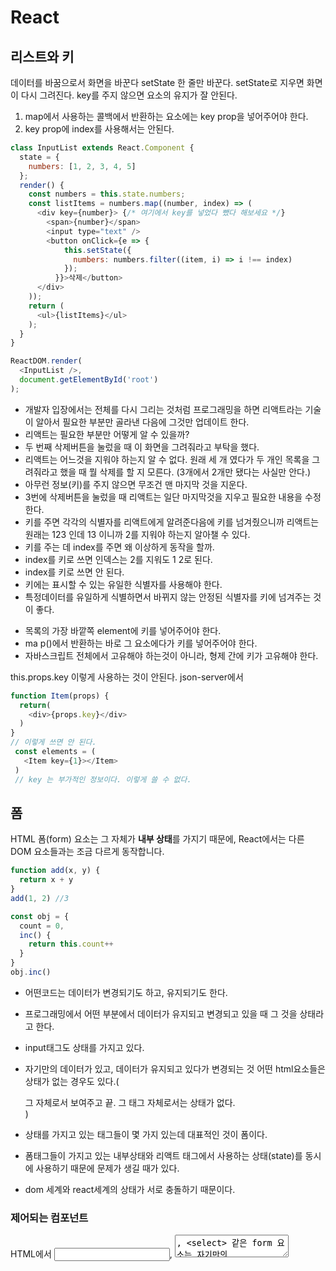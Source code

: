 # React 

## 리스트와 키 
데이터를 바꿈으로서 화면을 바꾼다 setState 
한 줄만 바꾼다. setState로 지우면 화면이 다시 그려진다. 
key를 주지 않으면 요소의 유지가 잘 안된다. 
1. map에서 사용하는 콜백에서 반환하는 요소에는 key prop을 넣어주어야 한다. 
2. key prop에 index를 사용해서는 안된다.


```js
class InputList extends React.Component {
  state = {
    numbers: [1, 2, 3, 4, 5]
  };
  render() {
    const numbers = this.state.numbers;
    const listItems = numbers.map((number, index) => (
      <div key={number}> {/* 여기에서 key를 넣었다 뺐다 해보세요 */}
        <span>{number}</span>
        <input type="text" />
        <button onClick={e => {
            this.setState({
              numbers: numbers.filter((item, i) => i !== index)
            });
          }}>삭제</button>
      </div>
    ));
    return (
      <ul>{listItems}</ul>
    );    
  }
}

ReactDOM.render(
  <InputList />,
  document.getElementById('root')
);


```
+ 개발자 입장에서는 전체를 다시 그리는 것처럼 프로그래밍을 하면 리액트라는 기술이 알아서 필요한 부분만 골라낸 다음에 그것만 업데이트 한다.
+ 리액트는 필요한 부분만 어떻게 알 수 있을까?
+ 두 번째 삭제버튼을 눌렀을 때 이 화면을 그려줘라고 부탁을 했다.
+ 리액트는 어느것을 지워야 하는지 알 수 없다. 원래 세 개 였다가 두 개인 목록을 그려줘라고 했을 때 뭘 삭제를 할 지 모른다. (3개에서 2개만 됐다는 사실만 안다.)
+ 아무런 정보(키)를 주지 않으면 무조건 맨 마지막 것을 지운다.
+ 3번에 삭제버튼을 눌렀을 때 리액트는 일단 마지막것을 지우고 필요한 내용을 수정한다.
+ 키를 주면 각각의 식별자를 리액트에게 알려준다음에 키를 넘겨줬으니까 리액트는 원래는 123 인데 13 이니까 2를 지워야 하는지 알아챌 수 있다. 
+ 키를 주는 데 index를 주면 왜 이상하게 동작을 할까.
+ index를 키로 쓰면 인덱스는 2를 지워도 1 2로 된다.
+ index를 키로 쓰면 안 된다. 
+ 키에는 표시할 수 있는 유일한 식별자를 사용해야 한다. 
+ 특정데이터를 유일하게 식별하면서 바뀌지 않는 안정된 식별자를 키에 넘겨주는 것이 좋다.

- 목록의 가장 바깥쪽 element에 키를 넣어주어야 한다. 
- ma p()에서 반환하는 바로 그 요소에다가 키를 넣어주어야 한다.
- 자바스크립트 전체에서 고유해야 하는것이 아니라, 형제 간에 키가 고유해야 한다.

this.props.key 이렇게 사용하는 것이 안된다.
json-server에서 
```js
function Item(props) {
  return(
    <div>{props.key}</div>
  )
}
// 이렇게 쓰면 안 된다.
 const elements = (
   <Item key={1}></Item>
 )
 // key 는 부가적인 정보이다. 이렇게 쓸 수 없다. 
```

## 폼 

HTML 폼(form) 요소는 그 자체가 **내부 상태**를 가지기 때문에, React에서는 다른 DOM 요소들과는 조금 다르게 동작합니다. 

```js
function add(x, y) {
  return x + y
}
add(1, 2) //3 

const obj = {
  count = 0,
  inc() {
    return this.count++
  }
}
obj.inc() 
```
+ 어떤코드는 데이터가 변경되기도 하고, 유지되기도 한다.
+ 프로그래밍에서 어떤 부분에서 데이터가 유지되고 변경되고 있을 때 그 것을 상태라고 한다. 

+ input태그도 상태를 가지고 있다.
+ 자기만의 데이터가 있고, 데이터가 유지되고 있다가 변경되는 것 어떤 html요소들은 상태가 없는 경우도 있다.(<div>그 자체로서 보여주고 끝. 그 태그 자체로서는 상태가 없다.</div>)
+ 상태를 가지고 있는 태그들이 몇 가지 있는데 대표적인 것이 폼이다. 
+ 폼태그들이 가지고 있는 내부상태와 리액트 태그에서 사용하는 상태(state)를 동시에 사용하기 때문에 문제가 생길 때가 있다. 
+ dom 세계와 react세계의 상태가 서로 충돌하기 때문이다.

### 제어되는 컴포넌트 

HTML에서 <input>, <textarea>, <select> 같은 form 요소는 자기만의 상태를 가지고 사용자의 입력에 따라 업데이트됩니다. 반면에 React에서는, 변경 가능한 상태를 일반적으로 컴포넌트의 state 속성에 위치시키며, 이는 setState()로만 업데이트할 수 있습니다.

+ 한 곳에서 상태를 다 관리하고 싶다. 그럴때 제어되는 컴포넌트를 사용하는 것이다. 
+ react state 를 진리의 유일한 원천 (single source of truth)으로 만들어 두 세계를 결합할 수 있다. 


input event change event 
react의 onChange 는 input event이다. 
value prop이 들어간 input은 수정하려고 해도 더이상 자기만의 상태를 가지지 못하게 되었다. 단지 value prop에 들어있는 것만 보여주게 된다. 상태는 리액트에서만 관리하게끔 한다. 
리액트 상태가 업데이트되고 있기 때문에 키를 누르면 래액트state가 바뀐다. setState 를 해주고 렌더함수는 value 에 다른 값이 계속 들어가게 된다. 그에 따라서 마치 평소 우리가 쓰는 인풋태그처럼 작동하는 것처럼 보이게 된다.
상태는 모두 리액트에서 관리되고 있는 것이다. 
setState가 화면을 다시 그려야 하고 어떻게 그려야 하는지는, 리액트가 렌더함수 render() 를 실행하게 된다.
분리되어 있던 상태를 한 곳에서 관리하게 되었다. input태그의 자체적인 상태를 없애주고 한 곳에서 관리할 수 있게 되었다. 

제어되는 컴포넌트를 사용하면 모든 state 변경과 연관되는 핸들러 함수가 생깁니다. 
사용자가 이상한 입력을 했다면, 느낌표를 입력해도 표시를 안해주고 싶다. input태그에 쓰면 복잡하다. 제어되는 컴포넌트를 쓰면 사용자가 어떻게 입력하던 정해진 방식으로 출력하고 싶을 때 편하게 쓸 수 있는 장점이 있다. 

```js
  handleChange(event) {
    this.setState({value: event.target.value.toUpperCase().slice(0, 10)});
  }
```
react세계랑 html세계랑 사용법이 다르다. 이런 것들은 외워 둘 필요가 있다. 

### 여러 Input 제어하기
하나의 핸들러로 여러 개의 인풋 태그를 만들 수 있다. 
핸들러함수 하나로 
항상 이렇게 할 수 있는 것은 아니다. 이름에 열 글자 이상은 못들어가게 하고 싶을 때, 핸들러함수를 그대로 사용할 순 없다.별도의 핸들러 메소드를 만들어서 써야 한다.
단순히 입력된 것을 보여줘야 하고 상태를 업데이트 해야 하는 것이라면 이렇게 작성할 수 있다. 

### 제어되는 입력 필드의 Null 값
value에 뭔가를 넣어줬는데도 수정이 가능하다면, null을 value에 입력했을 수 있다. 
제어되는 컴포넌트를 만들었는데 입력이 된다면, 확인해봐야 한다. 

prop넘겨주는 방식 
value ={null}
value=null

자바스크립트 값을 넘겨줄 때는 중괄호를 쳐줘야 한다. 
문자열을 넘겨줄 때는 중괄호 안쓰고 "문자열" 
{"문자열"}이렇게도 써줄 수 있다. 
그런데, 문자열이 아닌, 자바스크립트 표현식은  true 0 같은 것들은 {true} {0} 이렇게 써줘야 한다. 

### 제어되는 컴포넌트에 대한 대안책
input field마다 핸들러함수와 value를 넣어주어야 하면 개발자가 힘들다.
그래서 실제로 제어되는 컴포넌트로서 폼을 작성할 때 작성할 것이 많다. 그래서 이런 상황에서는 입력 폼을 구현하기 위한 대체 기술인 제어되지 않는 컴포넌트를 확인해보자.
반드시 제어되는 컴포넌트를 사용해야 할 필요는 없다.


## State 끌어올리기 

종종, 하나의 데이터에 대한 변경사항을 여러 개의 컴포넌트에 반영해야 할 필요가 있습니다. 이럴 때는 **가장 가까운 공통 조상**에 state를 끌어올리는 걸 권장합니다.

+ 두 개의 컴포넌트의 상태가 공유되고 있고 잘 맞춰지고 있다. 

- 핸들러 함수를 자식 컴포넌트에 넘겨줌으로서 부모의 상태를 바꾸는 것 
- 핸들러함수에서 calculator 함수가 바뀌고 있고 prop으로 핸들러 함수를 넘겨준다.

- calculator에 상태를 두고 이쪽 인풋에서 내용을 입력하던, 저쪽에서 입력하던 calculator의 상태를 바꾸는 것 

state temperature을 props.temperature로 바꿀 것이다. 
부모로부터 받은 함수를 호출할 수 있다

부모의 상태를 바꿀 수 있고, 함수를 내려줘서 바꾼다(부모의 상태를 바꾸는함수) 자식에서 그 놈을 호출함으로서 부모의 상태를 바꿀 수 있다. 

상태를 공유한다는 것은 값을 공유한다는 것이고, 값을 바꿀수도 있다는 것이다.
prop을 통해서 뿌려서 상태를 바꿔줘라 


### 교훈
React 애플리케이션 안에서 수정되는 데이터에 대해서는 반드시 하나의 “진리의 원천”만을 두는 것이 좋습니다. 


npx명령 도구를 자동으로 npm install해준다음에 한 번 실행시켜 준다. 
설치형 도구 
- npm install -g fds-json-server
- npx fds-json-server

중간 프로젝트에는 parcel 이라는걸 썼었는데 create react app은 webpack 빌드도구를 사용함.
아예 다른 도구로 빌드된다.
기능이 다름. 안되는 것들이 꽤 있다. 







